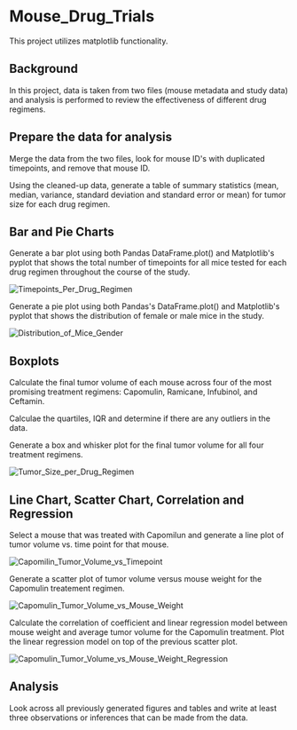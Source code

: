 # Mouse_Drug_Trials
This project utilizes matplotlib functionality.  

## Background
In this project, data is taken from two files (mouse metadata and study data) and analysis is performed to review the effectiveness of different drug regimens.  

## Prepare the data for analysis
Merge the data from the two files, look for mouse ID's with duplicated timepoints, and remove that mouse ID.  

Using the cleaned-up data, generate a table of summary statistics (mean, median, variance, standard deviation and standard error or mean) for tumor size for each drug regimen.  

## Bar and Pie Charts
Generate a bar plot using both Pandas DataFrame.plot() and Matplotlib's pyplot that shows the total number of timepoints for all mice tested for each drug regimen throughout the course of the study. 

![Timepoints_Per_Drug_Regimen](https://user-images.githubusercontent.com/94392882/188527474-f6bb9dc6-9735-49fc-9554-11dbe41d1a09.png)

Generate a pie plot using both Pandas's DataFrame.plot() and Matplotlib's pyplot that shows the distribution of female or male mice in the study.

![Distribution_of_Mice_Gender](https://user-images.githubusercontent.com/94392882/188527496-3313a3aa-457d-4159-bc02-e124aff76e79.png)

## Boxplots
Calculate the final tumor volume of each mouse across four of the most promising treatment regimens: Capomulin, Ramicane, Infubinol, and Ceftamin.  

Calculae the quartiles, IQR and determine if there are any outliers in the data.

Generate a box and whisker plot for the final tumor volume for all four treatment regimens.  

![Tumor_Size_per_Drug_Regimen](https://user-images.githubusercontent.com/94392882/188526986-287b409d-3310-44f1-a4a2-bd43a1476b96.png)

## Line Chart, Scatter Chart, Correlation and Regression
Select a mouse that was treated with Capomilun and generate a line plot of tumor volume vs. time point for that mouse.  

![Capomilin_Tumor_Volume_vs_Timepoint](https://user-images.githubusercontent.com/94392882/188527511-effdbbd3-062b-4028-a858-46611a06398f.png)

Generate a scatter plot of tumor volume versus mouse weight for the Capomulin treatement regimen.  

![Capomulin_Tumor_Volume_vs_Mouse_Weight](https://user-images.githubusercontent.com/94392882/188527528-f4603819-7ec1-49a2-b11e-9644b2a45c1a.png)

Calculate the correlation of coefficient and linear regression model between mouse weight and average tumor volume for the Capomulin treatment.  Plot the linear regression model on top of the previous scatter plot.  

![Capomulin_Tumor_Volume_vs_Mouse_Weight_Regression](https://user-images.githubusercontent.com/94392882/188527540-98f862f0-728c-4aac-9762-35866bc21844.png)

## Analysis
Look across all previously generated figures and tables and write at least three observations or inferences that can be made from the data.  
